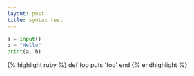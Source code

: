 ```yaml
---
layout: post
title: syntax test
---
```

```python
a = input()
b = "Hello"
print(a, b)
```
{% highlight ruby %}
def foo
  puts 'foo'
end
{% endhighlight %}
